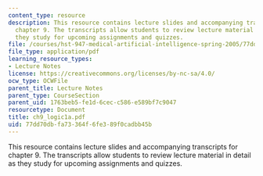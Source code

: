 ```yaml
---
content_type: resource
description: This resource contains lecture slides and accompanying transcripts for
  chapter 9. The transcripts allow students to review lecture material in detail as
  they study for upcoming assignments and quizzes.
file: /courses/hst-947-medical-artificial-intelligence-spring-2005/77dd70dbfa73364f6fe389f0cadbb45b_ch9_logic1a.pdf
file_type: application/pdf
learning_resource_types:
- Lecture Notes
license: https://creativecommons.org/licenses/by-nc-sa/4.0/
ocw_type: OCWFile
parent_title: Lecture Notes
parent_type: CourseSection
parent_uid: 1763beb5-fe1d-6cec-c586-e589bf7c9047
resourcetype: Document
title: ch9_logic1a.pdf
uid: 77dd70db-fa73-364f-6fe3-89f0cadbb45b
---
```

This resource contains lecture slides and accompanying transcripts for chapter 9. The transcripts allow students to review lecture material in detail as they study for upcoming assignments and quizzes.